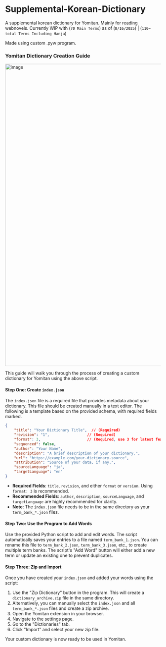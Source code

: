 # Supplemental-Korean-Dictionary
A supplemental korean dictionary for Yomitan. Mainly for reading webnovels. Currently WIP with (``70 Main Terms``) as of (``8/16/2025``) | (``110~ total Terms Including Hanja``)


Made using custom .pyw program. 


### Yomitan Dictionary Creation Guide
<img width="1294" height="976" alt="image" src="https://github.com/user-attachments/assets/0cadd9e8-b01a-413e-b001-7c52dd4804ea" />

This guide will walk you through the process of creating a custom dictionary for Yomitan using the above script.

#### Step One: Create `index.json`

The `index.json` file is a required file that provides metadata about your dictionary. This file should be created manually in a text editor. The following is a template based on the provided schema, with required fields marked.

```json
{
    "title": "Your Dictionary Title",  // (Required)
    "revision": "1",                 // (Required)
    "format": 3,                     // (Required, use 3 for latest features)
    "sequenced": false,
    "author": "Your Name",
    "description": "A brief description of your dictionary.",
    "url": "https://example.com/your-dictionary-source",
    "attribution": "Source of your data, if any.",
    "sourceLanguage": "ja",
    "targetLanguage": "en"
}
```

  * **Required Fields**: `title`, `revision`, and either `format` or `version`. Using `format: 3` is recommended.
  * **Recommended Fields**: `author`, `description`, `sourceLanguage`, and `targetLanguage` are highly recommended for clarity.
  * **Note**: The `index.json` file needs to be in the same directory as your `term_bank_*.json` files.

#### Step Two: Use the Program to Add Words

Use the provided Python script to add and edit words. The script automatically saves your entries to a file named `term_bank_1.json`. You can rename this file to `term_bank_2.json`, `term_bank_3.json`, etc., to create multiple term banks. The script's "Add Word" button will either add a new term or update an existing one to prevent duplicates.

#### Step Three: Zip and Import

Once you have created your `index.json` and added your words using the script:

1.  Use the "Zip Dictionary" button in the program. This will create a `dictionary_archive.zip` file in the same directory.
2.  Alternatively, you can manually select the `index.json` and all `term_bank_*.json` files and create a zip archive.
3.  Open the Yomitan extension in your browser.
4.  Navigate to the settings page.
5.  Go to the "Dictionaries" tab.
6.  Click "Import" and select your new zip file.

Your custom dictionary is now ready to be used in Yomitan.
